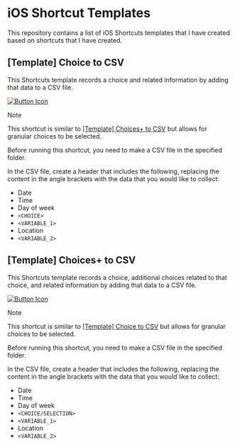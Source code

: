 # iOS Shortcut Templates

This repository contains a list of iOS Shortcuts templates that I have created based on shortcuts that I have created.

## [Template] Choice to CSV

This Shortcuts template records a choice and related information by adding that data to a CSV file.

[![Button Icon]][Link]
<!----------------------------------------------------------------------------->
[Link]: https://www.icloud.com/shortcuts/4fb3bc39e5aa406eb2a9a68508c943fa '[Template] Choice to CSV'
<!---------------------------------[ Buttons ]--------------------------------->
[Button Icon]: https://img.shields.io/badge/Download-Shortcut-2673BB?style=for-the-badge&logoColor=white&logo=DocuSign

> [!NOTE]
> 
> This shortcut is similar to [[Template] Choices+ to CSV](#template-choices-to-csv) but allows for granular choices to be selected.

Before running this shortcut, you need to make a CSV file in the specified folder. 

In the CSV file, create a header that includes the following, replacing the content in the angle brackets with the data that you would like to collect:

- Date
- Time
- Day of week
- `<CHOICE>`
- `<VARIABLE_1>`
- Location
- `<VARIABLE_2>`

## [Template] Choices+ to CSV

This Shortcuts template records a choice, additional choices related to that choice, and related information by adding that data to a CSV file.

[![Button Icon]][Link]
<!----------------------------------------------------------------------------->
[Link]: https://www.icloud.com/shortcuts/8fe720eb4cf241a4b9023ea3284cfd53 '[Template] Choice to CSV'
<!---------------------------------[ Buttons ]--------------------------------->
[Button Icon]: https://img.shields.io/badge/Download-Shortcut-2673BB?style=for-the-badge&logoColor=white&logo=DocuSign

> [!NOTE]
> 
> This shortcut is similar to [[Template] Choice to CSV](#template-choice-to-csv) but allows for granular choices to be selected.

Before running this shortcut, you need to make a CSV file in the specified folder. 

In the CSV file, create a header that includes the following, replacing the content in the angle brackets with the data that you would like to collect:

- Date
- Time
- Day of week
- `<CHOICE/SELECTION>`
- `<VARIABLE_1>`
- Location
- `<VARIABLE_2>`
